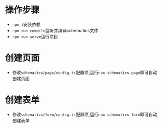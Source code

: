 # 操作步骤
* `npm i`安装依赖
* `npm run compile`监听并编译schematics文件
* `npm run serve`运行项目
# 创建页面
* 修改`schematics/page/config.ts`配置项,运行`npx schematics page`即可自动创建页面
# 创建表单
* 修改`schematics/form/config.ts`配置项,运行`npx schematics form`即可自动创建表单